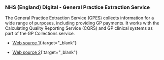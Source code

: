 ### NHS (England) Digital - General Practice Extraction Service

The General Practice Extraction Service (GPES) collects information for a wide range of purposes, including providing GP payments. It works with the Calculating Quality Reporting Service (CQRS) and GP clinical systems as part of the GP Collections service.

 * [Web source 1][general-practice-extraction-service]{:target="_blank"}

 * [Web source 2][gpes-data-for-pandemic-planning-and-research]{:target="_blank"}


[general-practice-extraction-service]: https://digital.nhs.uk/services/general-practice-extraction-service
[gpes-data-for-pandemic-planning-and-research]: https://digital.nhs.uk/coronavirus/gpes-data-for-pandemic-planning-and-research/guide-for-analysts-and-users-of-the-data
